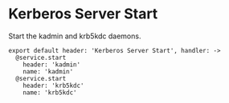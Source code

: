 
# Kerberos Server Start

Start the kadmin and krb5kdc daemons.

    export default header: 'Kerberos Server Start', handler: ->
      @service.start
        header: 'kadmin'
        name: 'kadmin'
      @service.start
        header: 'krb5kdc'
        name: 'krb5kdc'
